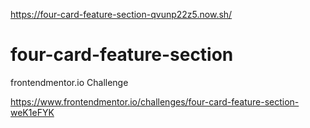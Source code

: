 https://four-card-feature-section-qvunp22z5.now.sh/

# four-card-feature-section
 frontendmentor.io Challenge

https://www.frontendmentor.io/challenges/four-card-feature-section-weK1eFYK
